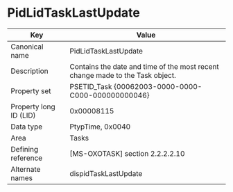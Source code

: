 # PidLidTaskLastUpdate

| Key | Value |
|---|---|
| Canonical name | PidLidTaskLastUpdate |
| Description | Contains the date and time of the most recent change made to the Task object. |
| Property set | PSETID_Task {00062003-0000-0000-C000-000000000046} |
| Property long ID (LID) | 0x00008115 |
| Data type | PtypTime, 0x0040 |
| Area | Tasks |
| Defining reference | [MS-OXOTASK] section 2.2.2.2.10 |
| Alternate names | dispidTaskLastUpdate |
